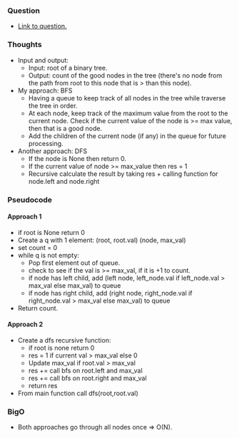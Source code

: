 ### Question
- [Link to question.](https://leetcode.com/problems/count-good-nodes-in-binary-tree/description/)

### Thoughts
- Input and output: 
    - Input: root of a binary tree.
    - Output: count of the good nodes in the tree (there's no node from the path from root to this node that is > than this node).
- My approach: BFS
    - Having a queue to keep track of all nodes in the tree while traverse the tree in order.
    - At each node, keep track of the maximum value from the root to the current node. Check if the current value of the node is >= max value, then that is a good node.
    - Add the children of the current node (if any) in the queue for future processing.
- Another approach: DFS
    - If the node is None then return 0.
    - If the current value of node >= max_value then res = 1
    - Recursive calculate the result by taking res + calling function for node.left and node.right

### Pseudocode
#### Approach 1
- if root is None return 0
- Create a q with 1 element: (root, root.val) (node, max_val)
- set count = 0
- while q is not empty:
    - Pop first element out of queue.
    - check to see if the val is >= max_val, if it is +1 to count.
    - if node has left child, add (left node, left_node.val if left_node.val > max_val else max_val) to queue
    - if node has right child, add (right node, right_node.val if right_node.val > max_val else max_val) to queue
- Return count.

#### Approach 2
- Create a dfs recursive function:
    - if root is none return 0
    - res = 1 if current val > max_val else 0
    - Update max_val if root.val > max_val
    - res += call bfs on root.left and max_val
    - res += call bfs on root.right and max_val
    - return res
- From main function call dfs(root,root.val)

### BigO
- Both approaches go through all nodes once => O(N).

